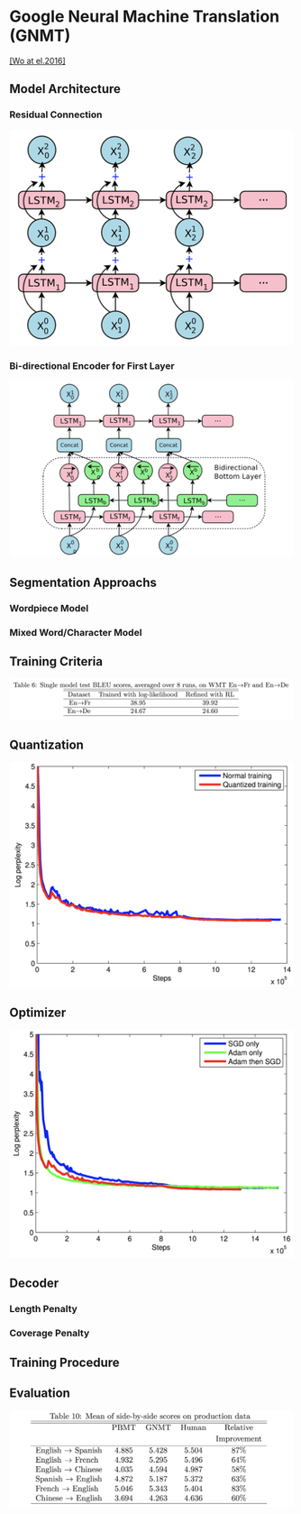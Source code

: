 # Google Neural Machine Translation \(GNMT\)

[\[Wo at el.2016\]](https://arxiv.org/pdf/1609.08144.pdf)

## Model Architecture

### Residual Connection

![](/assets/nmt-gnmt-1.png)

### Bi-directional Encoder for First Layer

![](/assets/nmt-gnmt-2.png)

## Segmentation Approachs

### Wordpiece Model

### Mixed Word/Character Model

## Training Criteria

![](/assets/nmt-gnmt-5.png)

## Quantization

![](/assets/nmt-gnmt-3.png)

## Optimizer

![](/assets/nmt-gnmt-4.png)

## Decoder

### Length Penalty

### Coverage Penalty

## Training Procedure

## Evaluation

![](/assets/nmt-gnmt-6.png)



